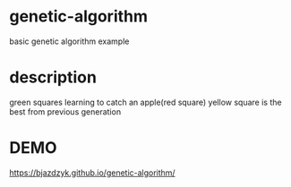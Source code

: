 # genetic-algorithm
basic genetic algorithm example

# description
green squares learning to catch an apple(red square)
yellow square is the best from previous generation

# DEMO
https://bjazdzyk.github.io/genetic-algorithm/

